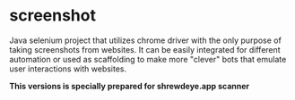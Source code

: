 # screenshot

Java selenium project that utilizes chrome driver with the only purpose of taking screenshots from websites. It can be easily integrated for different automation or used as scaffolding to make more "clever" bots that emulate user interactions with websites.


**This versions is specially prepared for shrewdeye.app scanner**



